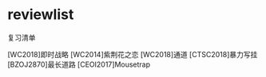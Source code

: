 # reviewlist
复习清单

[WC2018]即时战略
[WC2014]紫荆花之恋
[WC2018]通道
[CTSC2018]暴力写挂
[BZOJ2870]最长道路
[CEOI2017]Mousetrap